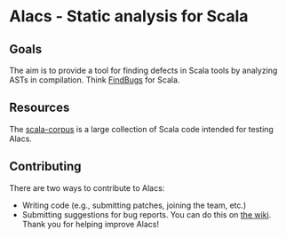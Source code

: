 # Alacs - Static analysis for Scala #
## Goals ##
The aim is to provide a tool for finding defects in Scala tools by analyzing ASTs in compilation. Think [FindBugs](http://findbugs.sourceforge.net/) for Scala.

## Resources 
The [scala-corpus](https://github.com/alacscala/scala-corpus) is a large collection of Scala code intended for testing Alacs.

## Contributing ##
There are two ways to contribute to Alacs:
* Writing code (e.g., submitting patches, joining the team, etc.)
* Submitting suggestions for bug reports. You can do this on [the wiki](https://github.com/alacscala/alacs/wiki).
Thank you for helping improve Alacs!

